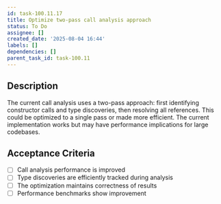 ```yaml
---
id: task-100.11.17
title: Optimize two-pass call analysis approach
status: To Do
assignee: []
created_date: '2025-08-04 16:44'
labels: []
dependencies: []
parent_task_id: task-100.11
---
```


## Description

The current call analysis uses a two-pass approach: first identifying constructor calls and type discoveries, then resolving all references. This could be optimized to a single pass or made more efficient. The current implementation works but may have performance implications for large codebases.

## Acceptance Criteria

- [ ] Call analysis performance is improved
- [ ] Type discoveries are efficiently tracked during analysis
- [ ] The optimization maintains correctness of results
- [ ] Performance benchmarks show improvement
